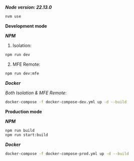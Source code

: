 **_Node version: 22.13.0_**

```sh
nvm use
```

**Development mode**

**_NPM_**

1. Isolation:

```sh
npm run dev
```

2. MFE Remote:

```sh
npm run dev:mfe
```

**_Docker_**

_Both Isolation & MFE Remote_:

```sh
docker-compose -f docker-compose-dev.yml up -d --build
```

**Production mode**

**_NPM_**

```sh
npm run build
npm run start:build
```

**_Docker_**

```sh
docker-compose -f docker-compose-prod.yml up -d --build
```
